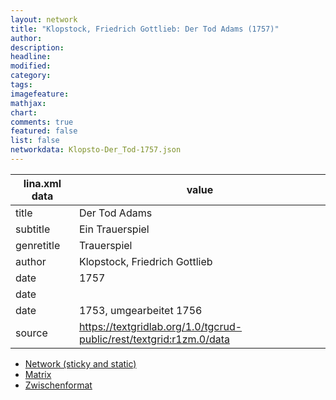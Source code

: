 ```yaml
---
layout: network
title: "Klopstock, Friedrich Gottlieb: Der Tod Adams (1757)"
author:
description:
headline:
modified:
category:
tags:
imagefeature: 
mathjax: 
chart: 
comments: true
featured: false
list: false
networkdata: Klopsto-Der_Tod-1757.json
---
```

lina.xml data  | value
------------- | -------------
title|Der Tod Adams
subtitle|Ein Trauerspiel
genretitle|Trauerspiel
author|Klopstock, Friedrich Gottlieb
date|1757
date|
date|1753, umgearbeitet 1756
source|https://textgridlab.org/1.0/tgcrud-public/rest/textgrid:r1zm.0/data


* [Network (sticky and static)](/network0008)
* [Matrix](/matrix0008)
* [Zwischenformat](/lina0008 )
